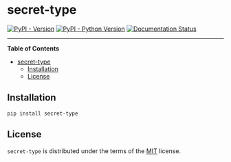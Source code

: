 # secret-type

[![PyPI - Version](https://img.shields.io/pypi/v/secret-type.svg)](https://pypi.org/project/secret-type)
[![PyPI - Python Version](https://img.shields.io/pypi/pyversions/secret-type.svg)](https://pypi.org/project/secret-type)
[![Documentation Status](https://readthedocs.org/projects/python-secret-type/badge/?version=latest)](https://python-secret-type.readthedocs.io/en/latest/?badge=latest)

---

**Table of Contents**

- [secret-type](#secret-type)
  - [Installation](#installation)
  - [License](#license)

## Installation

```console
pip install secret-type
```

## License

`secret-type` is distributed under the terms of the [MIT](https://spdx.org/licenses/MIT.html) license.
